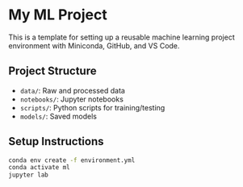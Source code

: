 # My ML Project

This is a template for setting up a reusable machine learning project environment with Miniconda, GitHub, and VS Code.

## Project Structure
- `data/`: Raw and processed data
- `notebooks/`: Jupyter notebooks
- `scripts/`: Python scripts for training/testing
- `models/`: Saved models

## Setup Instructions
```bash
conda env create -f environment.yml
conda activate ml
jupyter lab
```
